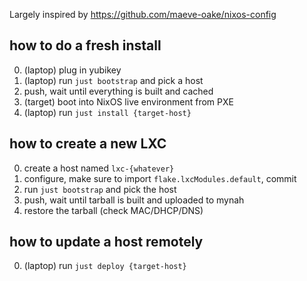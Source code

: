 Largely inspired by https://github.com/maeve-oake/nixos-config

## how to do a fresh install
0. (laptop) plug in yubikey
1. (laptop) run `just bootstrap` and pick a host
2. push, wait until everything is built and cached
3. (target) boot into NixOS live environment from PXE
4. (laptop) run `just install {target-host}`

## how to create a new LXC
0. create a host named `lxc-{whatever}`
1. configure, make sure to import `flake.lxcModules.default`, commit
2. run `just bootstrap` and pick the host
3. push, wait until tarball is built and uploaded to mynah
4. restore the tarball (check MAC/DHCP/DNS)

## how to update a host remotely
0. (laptop) run `just deploy {target-host}`